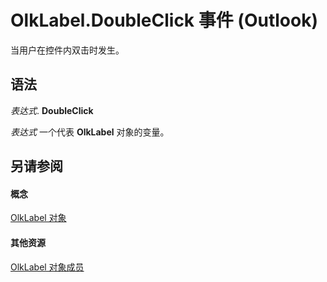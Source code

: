 
# OlkLabel.DoubleClick 事件 (Outlook)

当用户在控件内双击时发生。


## 语法

 _表达式_. **DoubleClick**

 _表达式_ 一个代表 **OlkLabel** 对象的变量。


## 另请参阅


#### 概念


[OlkLabel 对象](52e5bbb2-4b22-f308-d5d4-1a1eafad2f48.md)
#### 其他资源


[OlkLabel 对象成员](fdab75ca-86a1-d3c3-b60c-b4dc3267cd6c.md)